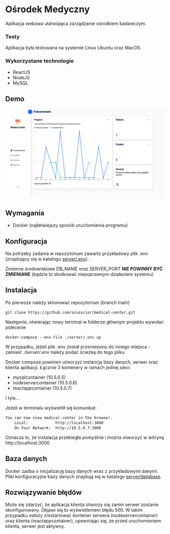 # Ośrodek Medyczny
Aplikacja webowa ułatwiająca zarządzanie ośrodkiem badawczym.

### Testy
Aplikacja była testowana na systemie Linux Ubuntu oraz MacOS.

### Wykorzystane technologie
 - ReactJS
 - NodeJS 
 - MySQL

## Demo
![Medical Center Dashboard Screenshot](medical-center-mockup.png)

## Wymagania
 - Docker (najłatwiejszy sposób uruchomienia programu)

## Konfiguracja
Na potrzeby zadania w repozytorium zawarto przykładowy plik .env (znajdujący się w katalogu [server/.env](https://github.com/sniescior/medical-center/blob/main/server/.env)).


Zmienne środowiskowe DB_NAME oraz SERVER_PORT __NIE POWINNY BYĆ ZMIENIANE__ (będzie to skutkować niepoprawnym działaniem systemu)

## Instalacja
Po pierwsze należy sklonować repozytorium (branch main)
```
git clone https://github.com/sniescior/medical-center.git
```

Następnie, otwierając nowy terminal w folderze głównym projektu wywołać polecenie
```
docker-compose --env-file ./server/.env up
```

W przypadku, jeżeli plik .env został przeniesiony do innego miejsca - zamiast *./server/.env* należy podać ścieżkę do tego pliku.

Docker compose powinien utworzyć instancję bazy danych, serwer oraz klienta aplikacji.
Łącznie 3 kontenery w ramach jednej sieci:
 - mysqlcontainer           (10.5.0.5)
 - nodeservercontainer      (10.5.0.6)
 - reactappcontainer        (10.5.0.7)

I tyle...

Jeżeli w terminalu wyświetlił się komunikat:
```
You can now view medical-center in the browser.
    Local:            http://localhost:3000
    On Your Network:  http://10.5.0.7:3000
```
Oznacza to, że instalacja przebiegła pomyślnie i można otworzyć w witrynę http://localhost:3000

## Baza danych
Docker zadba o inicjalizację bazy danych wraz z przykładowymi danymi. Pliki konfiguracyjne bazy danych znajdują się w katalogu [server/database](https://github.com/sniescior/medical-center/tree/main/server/database).


## Rozwiązywanie błędów
Może się zdarzyć, że aplikacja klienta otworzy się zanim serwer zostanie skonfigurowany. Objawi się to wyświetleniem błędu 500. W takim przypadku należy zrestartować kontener serwera (nodeservercontainer) oraz klienta (reactappcontainer), upewniając się, że przed uruchomieniem klienta, serwer jest aktywny.

